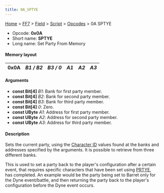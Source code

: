 ```yaml
---
title: 0A_SPTYE
---
```


[Home](../../../../Main_Page.md) > [FF7](../../../../FF7.md) > [Field](../../../Field.md) > [Script](../../Script.md) > [Opcodes](../Opcodes.md) > 0A SPTYE

-   Opcode: **0x0A**
-   Short name: **SPTYE**
-   Long name: Set Party From Memory

#### Memory layout

| 0x0A | *B1 / B2* | *B3 / 0* | *A1* | *A2* | *A3* |
|------|-----------|----------|------|------|------|

#### Arguments

-   **const Bit\[4\]** *B1*: Bank for first party member.
-   **const Bit\[4\]** *B2*: Bank for second party member.
-   **const Bit\[4\]** *B3*: Bank for third party member.
-   **const Bit\[4\]** *0*: Zero.
-   **const UByte** *A1*: Address for first party member.
-   **const UByte** *A2*: Address for second party member.
-   **const UByte** *A3*: Address for third party member.

#### Description

Sets the current party, using the [Character ID](../../Character_ID.md) values found at the banks and addresses specified by the arguments. It is possible to retrieve from three different banks.

This is used to set a party back to the player's configuration after a certain event, that requires specific characters that have been set using [PRTYE](CA_PRTYE.md), has completed. An example would be the party being set to Barret only for the Dyne event/battle, and then returning the party back to the player's configuration before the Dyne event occurs.
